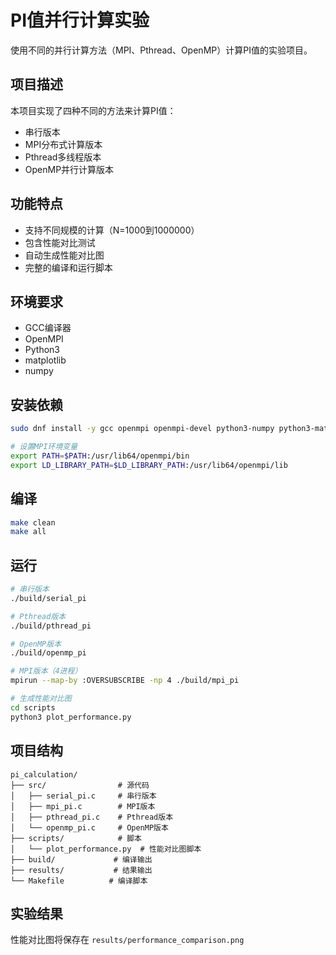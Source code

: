 # PI值并行计算实验

使用不同的并行计算方法（MPI、Pthread、OpenMP）计算PI值的实验项目。

## 项目描述

本项目实现了四种不同的方法来计算PI值：
- 串行版本
- MPI分布式计算版本
- Pthread多线程版本
- OpenMP并行计算版本


## 功能特点

- 支持不同规模的计算（N=1000到1000000）
- 包含性能对比测试
- 自动生成性能对比图
- 完整的编译和运行脚本

## 环境要求

- GCC编译器
- OpenMPI
- Python3
- matplotlib
- numpy

## 安装依赖

```bash
sudo dnf install -y gcc openmpi openmpi-devel python3-numpy python3-matplotlib

# 设置MPI环境变量
export PATH=$PATH:/usr/lib64/openmpi/bin
export LD_LIBRARY_PATH=$LD_LIBRARY_PATH:/usr/lib64/openmpi/lib
```

## 编译

```bash
make clean
make all
```

## 运行

```bash
# 串行版本
./build/serial_pi

# Pthread版本
./build/pthread_pi

# OpenMP版本
./build/openmp_pi

# MPI版本（4进程）
mpirun --map-by :OVERSUBSCRIBE -np 4 ./build/mpi_pi

# 生成性能对比图
cd scripts
python3 plot_performance.py
```

## 项目结构

```
pi_calculation/
├── src/                # 源代码
│   ├── serial_pi.c     # 串行版本
│   ├── mpi_pi.c        # MPI版本
│   ├── pthread_pi.c    # Pthread版本
│   └── openmp_pi.c     # OpenMP版本
├── scripts/            # 脚本
│   └── plot_performance.py  # 性能对比图脚本
├── build/             # 编译输出
├── results/           # 结果输出
└── Makefile          # 编译脚本
```

## 实验结果

性能对比图将保存在 `results/performance_comparison.png`
